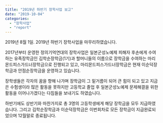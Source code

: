 ```yaml
---
title: "2019년 하반기 장학사업 보고"
date: "2019-10-04"
categories: 
  - "장학사업"
  - "report"
---
```


2019년 8월 1일. 2019년 하반기 장학사업을 마무리하였습니다.

2017년부터 운영한 정의기억연대의 장학사업은 일본군성노예제 피해자 후손에게 수여하는 유족장학금인 김학순장학금(1기)과 할머니들의 이름으로 장학금을 수여하는 마리몬드피스가드너장학금으로 진행되고 있고, 마리몬드피스가드너장학금은 현재 이순덕장학금과 안점순장학금을 운영하고 있습니다.

장학생들은 각자의 꿈을 향해 나가며 장학금이 그 밑거름이 되어 큰 힘이 되고 있고 지금은 수험생이라 많은 활동을 못하지만 고등학교 졸업 후 일본군성노예제 문제해결을 위한 활동을 이어나가겠다는 다짐들을 보내기도 하였습니다.

하반기에도 상반기와 마찬가지로 총 3명의 고등학생에게 해당 장학금을 모두 지급하였습니다. 그리고 김학순장학금과 이순덕장학금은 이번회차로 모든 장학금이 지급완료되었으며 12월말로 종료됩니다.
